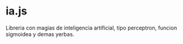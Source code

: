 ia.js
=====

Libreria con magias de inteligencia artificial, tipo perceptron, funcion sigmoidea y demas yerbas.
